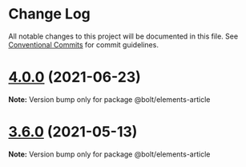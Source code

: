 # Change Log

All notable changes to this project will be documented in this file.
See [Conventional Commits](https://conventionalcommits.org) for commit guidelines.

# [4.0.0](https://github.com/boltdesignsystem/bolt/tree/master/packages/elements/bolt-article/compare/v4.0.0-beta-4...v4.0.0) (2021-06-23)

**Note:** Version bump only for package @bolt/elements-article





# [3.6.0](https://github.com/boltdesignsystem/bolt/tree/master/packages/elements/bolt-article/compare/v3.5.4...v3.6.0) (2021-05-13)

**Note:** Version bump only for package @bolt/elements-article
